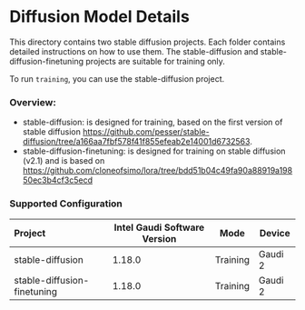 # Diffusion Model Details

This directory contains two stable diffusion projects. Each folder contains detailed instructions on how to use them. The stable-diffusion and stable-diffusion-finetuning projects are suitable for training only. 

To run `training`, you can use the stable-diffusion project.

### Overview:

* stable-diffusion: is designed for training, based on the first version of stable diffusion https://github.com/pesser/stable-diffusion/tree/a166aa7fbf578f41f855efeab2e14001d6732563.
* stable-diffusion-finetuning: is designed for training on stable diffusion (v2.1) and is based on https://github.com/cloneofsimo/lora/tree/bdd51b04c49fa90a88919a19850ec3b4cf3c5ecd

### Supported Configuration
| Project  | Intel Gaudi Software Version | Mode | Device |
|:---------|-------------------|-------|-------|
| stable-diffusion        | 1.18.0             | Training  | Gaudi 2 |
| stable-diffusion-finetuning | 1.18.0        | Training  | Gaudi 2 |
